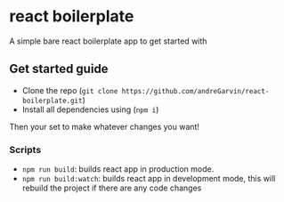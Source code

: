 # react boilerplate

A simple bare react boilerplate app to get started with

## Get started guide

- Clone the repo (`git clone https://github.com/andreGarvin/react-boilerplate.git`)
- Install all dependencies using (`npm i`)

Then your set to make whatever changes you want!

### Scripts

- `npm run build`: builds react app in production mode.
- `npm run build:watch`: builds react app in development mode, this will rebuild the project if there are any code changes
